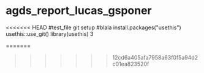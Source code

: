 # agds_report_lucas_gsponer
<<<<<<< HEAD
#test_file git setup
#blala
install.packages("usethis")
usethis::use_git()
library(usethis)
3


=======
>>>>>>> 12cd6a405afa7958a63f0f5a94d2c01ea823520f
